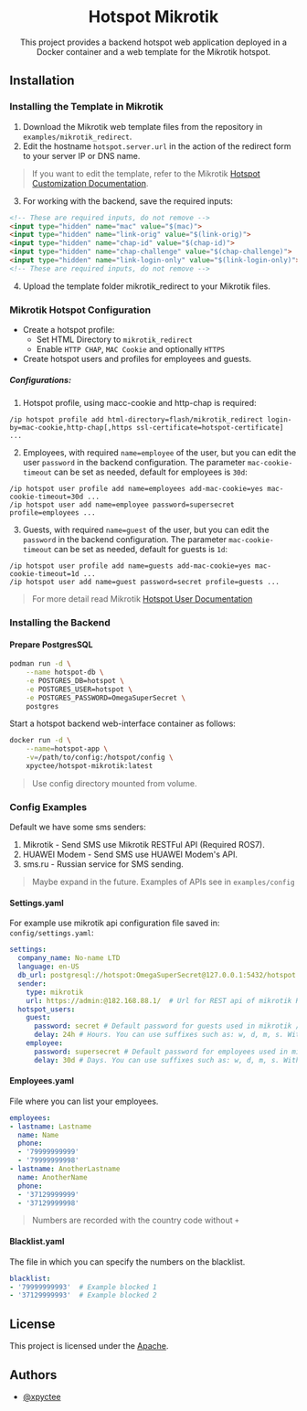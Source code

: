 <h1 align="center">Hotspot Mikrotik</h1>

<p align="center">
This project provides a backend hotspot web application deployed in a Docker container and a web template for the Mikrotik hotspot.
</p>

<!--
#### Docker
![Downloads](https://img.shields.io/github/downloads/XpycTee/Hotspot/total) ![Contributors](https://img.shields.io/github/contributors/XpycTee/Hotspot?color=dark-green) ![Issues](https://img.shields.io/github/issues/XpycTee/Hotspot) ![License](https://img.shields.io/github/license/XpycTee/Hotspot)
#### Github
![Downloads](https://img.shields.io/github/downloads/XpycTee/Hotspot/total) ![Contributors](https://img.shields.io/github/contributors/XpycTee/Hotspot?color=dark-green) ![Issues](https://img.shields.io/github/issues/XpycTee/Hotspot) ![License](https://img.shields.io/github/license/XpycTee/Hotspot)
-->

## Installation

### Installing the Template in Mikrotik
1. Download the Mikrotik web template files from the repository in `examples/mikrotik_redirect`.
2. Edit the hostname `hotspot.server.url` in the action of the redirect form to your server IP or DNS name.

> If you want to edit the template, refer to the Mikrotik [Hotspot Customization Documentation](https://help.mikrotik.com/docs/display/ROS/Hotspot+customisation).

3. For working with the backend, save the required inputs:
```html
<!-- These are required inputs, do not remove -->
<input type="hidden" name="mac" value="$(mac)">
<input type="hidden" name="link-orig" value="$(link-orig)">
<input type="hidden" name="chap-id" value="$(chap-id)">
<input type="hidden" name="chap-challenge" value="$(chap-challenge)">
<input type="hidden" name="link-login-only" value="$(link-login-only)">
<!-- These are required inputs, do not remove -->
```

4. Upload the template folder mikrotik_redirect to your Mikrotik files.

### Mikrotik Hotspot Configuration
- Create a hotspot profile:
   - Set HTML Directory to `mikrotik_redirect`
   - Enable `HTTP CHAP`, `MAC Cookie` and optionally `HTTPS`
- Create hotspot users and profiles for employees and guests.

##### Configurations:
1. Hotspot profile, using macc-cookie and http-chap is required:
```
/ip hotspot profile add html-directory=flash/mikrotik_redirect login-by=mac-cookie,http-chap[,https ssl-certificate=hotspot-certificate] ...
```
2. Employees, with required `name=employee` of the user, but you can edit the user `password` in the backend configuration. The parameter `mac-cookie-timeout` can be set as needed, default for employees is `30d`:
```
/ip hotspot user profile add name=employees add-mac-cookie=yes mac-cookie-timeout=30d ...
/ip hotspot user add name=employee password=supersecret profile=employees ...
```
3. Guests, with required `name=guest` of the user, but you can edit the `password` in the backend configuration. The parameter `mac-cookie-timeout` can be set as needed, default for guests is `1d`:
```
/ip hotspot user profile add name=guests add-mac-cookie=yes mac-cookie-timeout=1d ...
/ip hotspot user add name=guest password=secret profile=guests ...
```
> For more detail read Mikrotik [Hotspot User Documentation](https://help.mikrotik.com/docs/display/ROS/User)

### Installing the Backend
#### Prepare PostgresSQL
```bash
podman run -d \
    --name hotspot-db \
    -e POSTGRES_DB=hotspot \
    -e POSTGRES_USER=hotspot \
    -e POSTGRES_PASSWORD=OmegaSuperSecret \
    postgres
```
Start a hotspot backend web-interface container as follows:
```bash
docker run -d \
    --name=hotspot-app \
    -v=/path/to/config:/hotspot/config \
    xpyctee/hotspot-mikrotik:latest
```
> Use config directory mounted from volume.

### Config Examples
Default we have some sms senders:
1. Mikrotik  - Send SMS use Mikrotik RESTFul API (Required ROS7).
2. HUAWEI Modem - Send SMS use HUAWEI Modem's API.
3. sms.ru - Russian service for SMS sending.
> Maybe expand in the future. Examples of APIs see in `examples/config`

#### Settings.yaml
For example use mikrotik api configuration file saved in: `config/settings.yaml`:
```yaml
settings:
  company_name: No-name LTD
  language: en-US
  db_url: postgresql://hotspot:OmegaSuperSecret@127.0.0.1:5432/hotspot  # OPTIONAL. Url for connect database use SQLAlchemy URL, by default used sqlite db, file created after start in config directory
  sender:
    type: mikrotik
    url: https://admin:@182.168.88.1/  # Url for REST api of mikrotik RoS Version >=7.9
  hotspot_users:
    guest:
      password: secret # Default password for guests used in mikrotik /ip hotspot user add password=secret ...
      delay: 24h # Hours. You can use suffixes such as: w, d, m, s. Without a suffix, the default is hours.
    employee:
      password: supersecret # Default password for employees used in mikrotik /ip hotspot user add password=supersecret ...
      delay: 30d # Days. You can use suffixes such as: w, d, m, s. Without a suffix, the default is hours.
```

#### Employees.yaml
File where you can list your employees.
```yaml
employees:
- lastname: Lastname
  name: Name
  phone:
  - '79999999999'
  - '79999999998'
- lastname: AnotherLastname
  name: AnotherName
  phone:
  - '37129999999'
  - '37129999998'
```
> Numbers are recorded with the country code without `+`

#### Blacklist.yaml
The file in which you can specify the numbers on the blacklist.
```yaml
blacklist:
- '79999999993'  # Example blocked 1
- '37129999993'  # Example blocked 2
```

## License

This project is licensed under the [Apache](./LICENSE).

## Authors

- [@xpyctee](https://www.github.com/xpyctee)

